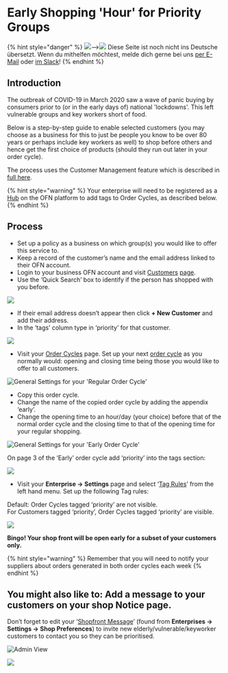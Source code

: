 # Early Shopping 'Hour' for Priority Groups

{% hint style="danger" %}
![](https://firebasestorage.googleapis.com/v0/b/gitbook-28427.appspot.com/o/assets%2F-L9rgk4wEweX_zxXIzmW%2F-LpeYcYHvFT89zDzVlG4%2F-LpeZq2i0oaAbNYfYfu5%2FCapture%20du%202019-09-26%2000-38-19.png?alt=media&token=aef3eea2-4d60-4d24-99ec-6edbda36b45c)--&gt;​![](https://firebasestorage.googleapis.com/v0/b/gitbook-28427.appspot.com/o/assets%2F-L9rgk4wEweX_zxXIzmW%2F-MdHZQzZkj-9uNA4c3qD%2F-MdIF6yxdsNWC5BK3awW%2FFlagge%20Deutschland.jpg?alt=media&token=9bbe895b-2aa1-40da-8221-01fb74558b92) Diese Seite ist noch nicht ins Deutsche übersetzt. Wenn du mithelfen möchtest, melde dich gerne bei uns [per E-Mail](mailto:konrad@openfoodnetwork.de) oder [im Slack](https://join.slack.com/t/openfoodnetwork/shared_invite/zt-9sjkjdlu-r02kUMP1zbrTgUhZhYPF~A)!
{% endhint %}

## Introduction

The outbreak of COVID-19 in March 2020 saw a wave of panic buying by consumers prior to \(or in the early days of\) national 'lockdowns'.  This left vulnerable groups and key workers short of food.

Below is a step-by-step guide to enable selected customers \(you may choose as a business for this to just be people you know to be over 80 years or perhaps include key workers as well\) to shop before others and hence get the first choice of products \(should they run out later in your order cycle\).

The process uses the Customer Management feature which is described in[ full here](../../basic-features/shopfront/customer-management-and-conditional-displays-prices/).

{% hint style="warning" %}
Your enterprise will need to be registered as a [Hub](../../your-quick-start-on-ofn-given-who-you-are.md#hub) on the OFN platform to add tags to Order Cycles, as described below.
{% endhint %}

## Process

* Set up a policy as a business on which group\(s\) you would like to offer this service to.
* Keep a record of the customer’s name and the email address linked to their OFN account.
* Login to your business OFN account and visit [Customers](https://openfoodnetwork.org.uk/admin/customers) [page](../../basic-features/shopfront/customer-management-and-conditional-displays-prices/customers.md).
* Use the ‘Quick Search’ box to identify if the person has shopped with you before. 

![](https://lh6.googleusercontent.com/DcRo1W18G7l7JKxuhHybJB4gIEzZWQIX-3kynCMX79RwtrKFpMR8b6SYI4uyoQjGOOlmrV1rv7oIbsYS55UkfeH1yfu4SJntTnO1vMPmwuTMljBhkX_kRhYLiI5fKzKjxYBR_uCO)

* If their email address doesn’t appear then click **+ New Customer** and add their address.
* In the ‘tags’ column type in ‘priority’ for that customer.

![](https://lh6.googleusercontent.com/VFTwYU6Ow2KWM0ob7Nckswqd3avBblRUSPR27JTDbpjGi8_H5wxCfeWzhGgm5dhuJg-y9rdfGVcVMLIGYgQm6QGuPdGhGWXa-53PXaPFXHP3dYy4EMjgkW023aXkQdBiJOYZxJB7)

* Visit your [Order Cycles](https://openfoodnetwork.org.uk/admin/order_cycles) page.  Set up your next [order cycle](../../basic-features/shopfront/order-cycle/order-cycles-for-hubs.md) as you normally would: opening and closing time being those you would like to offer to all customers.

![General Settings for your &apos;Regular Order Cycle&apos;](https://lh3.googleusercontent.com/jhi3BrlJJ7-Z3zfc_VHW6M5h2Sldi1u2EhlsoBFu8IJRacq9M6P3ZPEi3Kem780jXD_smQ_tZZiodWmws-dWL1VrWS9tHrdB6G4NZZ4Chnmr-Okb9K58t6TcA4sMgOpD00u5ROFw)

* Copy this order cycle.  
* Change the name of the copied order cycle by adding the appendix ‘early’. 
* Change the opening time to an hour/day \(your choice\) before that of the normal order cycle and the closing time to that of the opening time for your regular shopping.

![General Settings for your &apos;Early Order Cycle&apos;](https://lh6.googleusercontent.com/57HzSN9rk3Bw6Hg4Oo6R4qf-NeC9cKRiPKxm5aD8VQkaDJ5xNAXM7CMHTc9-3KsmZ9r4TMUhHFZw3qSfJ1RsVqpHN0bQm0DLyXKTSPcz27mYahCd7xcoNyxrj4dhfSlFyji1-4J0)

On page 3 of the ‘Early’ order cycle add ‘priority’ into the tags section:

![](https://lh6.googleusercontent.com/CZi2Nx92QTL8RKL_ZXhnpoAPmirgfAHN-wL3jSnMCNdWxn9PCeu-tzVwj03kcvjp8YYt5-y0ijpyXAkfsWAwKuEGNOWKxCVuLFLtTZ41Vg3s2z9ljo9KcLPTIma5upHeWHUzbmZp)

* Visit your **Enterprise -&gt; Settings** page and select ‘[Tag Rules](../../basic-features/shopfront/customer-management-and-conditional-displays-prices/tags-and-tag-rules.md#show-hide-order-cycles-at-my-shopfront)’ from the left hand menu.  Set up the following Tag rules:

Default: Order Cycles tagged ‘priority’ are not visible.  
For Customers tagged ‘priority’, Order Cycles tagged ‘priority’ are visible.

![](https://lh4.googleusercontent.com/e497XI88RMtx_CFBOq8mbKxktOlZo7uhYcf6Cb9_Pzrs6ZhaetjwRuFtrXIfMVN1C6_mCG3DaP6Djhmok9j0Ux__zscrPiU2fe4sOuDQjcmbqf2utdMPwpeftmTLiuPzSDpLDK7g)

**Bingo!  Your shop front will be open early for a subset of your customers only.**  

{% hint style="warning" %}
Remember that you will need to notify your suppliers about orders generated in both order cycles each week 
{% endhint %}

## **You might also like to: Add a message to your customers on your shop Notice page.**

Don’t forget to edit your ‘[Shopfront Message](../../basic-features/enterprise-profile/enterprise-settings.md#shop-preferences)’ \(found from **Enterprises -&gt; Settings -&gt; Shop Preferences**\) to invite new elderly/vulnerable/keyworker customers to contact you so they can be prioritised.

![Admin View](https://lh5.googleusercontent.com/Wg3e_guD-P5zbZE1oa6OFb36YU-csR35WpZD9Hxn0cT3O05jXDDihtHH2EL9CIP7atYsXXK3va9gUSvyfNka_ovDGDtSG2uRqreA2nW4cp8IjCnL3eodEv12iZ5QkA2eRIGaCkzD)

![](../../.gitbook/assets/notices2.jpg)


